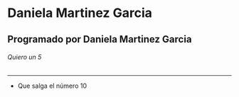 # Daniela Martinez Garcia
## Programado por Daniela Martinez Garcia
###### Quiero un 5
***
- Que salga el número 10

